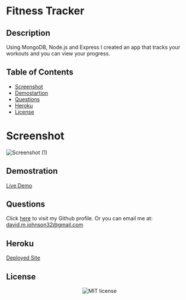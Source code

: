 # Fitness Tracker

## Description
Using MongoDB, Node.js and Express I created an app that tracks your workouts and you can view your progress.

## Table of Contents
* [Screenshot](#screenshot)
* [Demostartion](#demostration)
* [Questions](#questions)
* [Heroku](#Heroku)
* [License](#license)

# Screenshot
![Screenshot (1)](https://user-images.githubusercontent.com/72535444/111931523-9b3b5e80-8a78-11eb-9e02-b4e8026bfad6.png)

## Demostration
<a href="https://user-images.githubusercontent.com/72535444/111931654-e2c1ea80-8a78-11eb-9869-9564d31ea19f.mp4"> Live Demo </a>

## Questions
Click [here](https://github.com/DavidMark24) to visit my Github profile.
Or you can email me at: david.m.johnson32@gmail.com

## Heroku
<a href="https://intense-castle-01702.herokuapp.com/"> Deployed Site </a>

## License
<p align="center">
    <img align="center" src="https://img.shields.io/github/license/kqarlos/fitness-tracker?style=for-the-badge" alt="MIT license" />
</p>